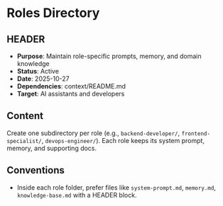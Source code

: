 # Roles Directory

## HEADER
- **Purpose**: Maintain role-specific prompts, memory, and domain knowledge
- **Status**: Active
- **Date**: 2025-10-27
- **Dependencies**: context/README.md
- **Target**: AI assistants and developers

## Content
Create one subdirectory per role (e.g., `backend-developer/`, `frontend-specialist/`, `devops-engineer/`). Each role keeps its system prompt, memory, and supporting docs.

## Conventions
- Inside each role folder, prefer files like `system-prompt.md`, `memory.md`, `knowledge-base.md` with a HEADER block.

